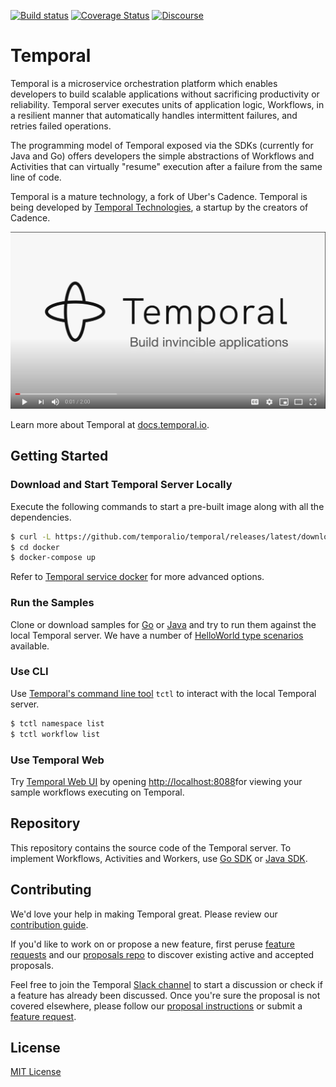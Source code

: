 [![Build status](https://badge.buildkite.com/fc0e676d7bee1a159916af52ebdb541708d4b9f88b8a980f6b.svg)](https://buildkite.com/temporal/temporal-server)
[![Coverage Status](https://coveralls.io/repos/github/temporalio/temporal/badge.svg?branch=master)](https://coveralls.io/github/temporalio/temporal?branch=master)
[![Discourse](https://img.shields.io/static/v1?label=Discourse&message=Get%20Help&color=informational)](https://community.temporal.io)

# Temporal  

Temporal is a microservice orchestration platform which enables developers to build scalable applications without sacrificing productivity or reliability.
Temporal server executes units of application logic, Workflows, in a resilient manner that automatically handles intermittent failures, and retries failed operations.

The programming model of Temporal exposed via the SDKs (currently for Java and Go) offers developers the simple abstractions of Workflows and Activities that can virtually "resume" execution after a failure from the same line of code.

Temporal is a mature technology, a fork of Uber's Cadence.
Temporal is being developed by [Temporal Technologies](https://temporal.io/), a startup by the creators of Cadence.

[![Temporal](video.png)](http://www.youtube.com/watch?v=f-18XztyN6c "Temporal")

Learn more about Temporal at [docs.temporal.io](https://docs.temporal.io).

## Getting Started

### Download and Start Temporal Server Locally

Execute the following commands to start a pre-built image along with all the dependencies.

```bash
$ curl -L https://github.com/temporalio/temporal/releases/latest/download/docker.tar.gz | tar -xz
$ cd docker
$ docker-compose up
```

Refer to [Temporal service docker](docker/README.md) for more advanced options.

### Run the Samples

Clone or download samples for [Go](https://github.com/temporalio/samples-go) or [Java](https://github.com/temporalio/samples-java) and try to run them against the local Temporal server.
We have a number of [HelloWorld type scenarios](https://github.com/temporalio/samples-java#helloworld) available.

### Use CLI

Use [Temporal's command line tool](https://docs.temporal.io/docs/tctl) `tctl` to interact with the local Temporal server.

```bash
$ tctl namespace list
$ tctl workflow list
```

### Use Temporal Web

Try [Temporal Web UI](https://github.com/temporalio/web) by opening [http://localhost:8088](http://localhost:8088)for viewing your sample workflows executing on Temporal.

## Repository

This repository contains the source code of the Temporal server. To implement Workflows, Activities and Workers, use [Go SDK](https://github.com/temporalio/sdk-go) or [Java SDK](https://github.com/temporalio/sdk-java).

## Contributing

We'd love your help in making Temporal great. Please review our [contribution guide](CONTRIBUTING.md).

If you'd like to work on or propose a new feature, first peruse [feature requests](https://community.temporal.io/c/feature-requests/6) and our [proposals repo](https://github.com/temporalio/proposals) to discover existing active and accepted proposals.

Feel free to join the Temporal [Slack channel](https://join.slack.com/t/temporalio/shared_invite/zt-c1e99p8g-beF7~ZZW2HP6gGStXD8Nuw) to start a discussion or check if a feature has already been discussed.
Once you're sure the proposal is not covered elsewhere, please follow our [proposal instructions](https://github.com/temporalio/proposals#creating-a-new-proposal) or submit a [feature request](https://community.temporal.io/c/feature-requests/6).

## License

[MIT License](https://github.com/temporalio/temporal/blob/master/LICENSE)
